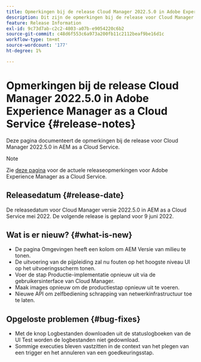 ```yaml
---
title: Opmerkingen bij de release Cloud Manager 2022.5.0 in Adobe Experience Manager as a Cloud Service
description: Dit zijn de opmerkingen bij de release voor Cloud Manager 2022.5.0 in AEM as a Cloud Service.
feature: Release Information
exl-id: 9c73d7ab-c2c2-4803-a07b-e9054220c6b2
source-git-commit: c48d6f553c6a973a200fb11c2112beaf9be16d1c
workflow-type: tm+mt
source-wordcount: '177'
ht-degree: 1%

---
```



# Opmerkingen bij de release Cloud Manager 2022.5.0 in Adobe Experience Manager as a Cloud Service {#release-notes}

Deze pagina documenteert de opmerkingen bij de release voor Cloud Manager 2022.5.0 in AEM as a Cloud Service.

>[!NOTE]
>
>Zie [deze pagina](/help/release-notes/release-notes-cloud/release-notes-current.md) voor de actuele releaseopmerkingen voor Adobe Experience Manager as a Cloud Service.

## Releasedatum {#release-date}

De releasedatum voor Cloud Manager versie 2022.5.0 in AEM as a Cloud Service mei 2022. De volgende release is gepland voor 9 juni 2022.

## Wat is er nieuw? {#what-is-new}

* De pagina Omgevingen heeft een kolom om AEM Versie van milieu te tonen.
* De uitvoering van de pijpleiding zal nu fouten op het hoogste niveau UI op het uitvoeringsscherm tonen.
* Voer de stap Productie-implementatie opnieuw uit via de gebruikersinterface van Cloud Manager.
* Maak images opnieuw om de productiestap opnieuw uit te voeren.
* Nieuwe API om zelfbediening schrapping van netwerkinfrastructuur toe te laten.

## Opgeloste problemen {#bug-fixes}

* Met de knop Logbestanden downloaden uit de statuslogboeken van de UI Test worden de logbestanden niet gedownload.
* Sommige executies bleven vastzitten in de context van het plegen van een trigger en het annuleren van een goedkeuringsstap.

